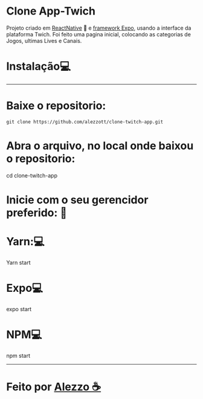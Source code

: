 # Clone App-Twich

Projeto criado em <a href="https://reactnative.dev/">ReactNative</a> 🖤 e <a href="https://docs.expo.io/">framework Expo</a>, usando a interface da plataforma Twich. Foi feito uma pagina inicial, colocando as categorias de Jogos, ultimas Lives e Canais.


# Instalação💻
----------------------------------
# Baixe o repositorio:
`
git clone https://github.com/alezzott/clone-twitch-app.git
`

# Abra o arquivo, no local onde baixou o repositorio:
cd clone-twitch-app

# Inicie com o seu gerencidor preferido: 💙

# Yarn:💻
Yarn start
# Expo💻
expo start
# NPM💻
npm start



------------------------

# Feito por <a href="github.com/alezzo">Alezzo ☕ </a>

